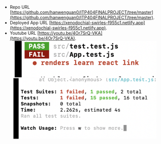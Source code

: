 - Repo URL [https://github.com/hanwenguan0/ITP404FINALPROJECT/tree/master](https://github.com/hanwenguan0/ITP404FINALPROJECT/tree/master).
- Deployed App URL [https://xenodochial-swirles-f955c1.netlify.app](https://xenodochial-swirles-f955c1.netlify.app).
- Youtube URL [https://youtu.be/4Or7SrQ-VKA](https://youtu.be/4Or7SrQ-VKA).
![Philadelphia's Magic Gardens. This place was so cool!](/img1.png "Philadelphia's Magic Gardens")
![Philadelphia's Magic Gardens. This place was so cool!](/img2.png "Philadelphia's Magic Gardens")
